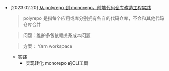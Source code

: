 
- [2023.02.20] [从 polyrepo 到 monorepo，前端代码仓库改造工程实践](https://mp.weixin.qq.com/s/9KOr5-C5cidp0te1IEg6vg)
  >  polyrepo 是指每个应用或库分别拥有各自的代码仓库，不会和其他代码仓库合并
  
  > 问题：维护多包依赖关系成本问题

  > 方案： Yarn workspace

  - 实践
    - 实现转化 monorepo 的CLI工具

